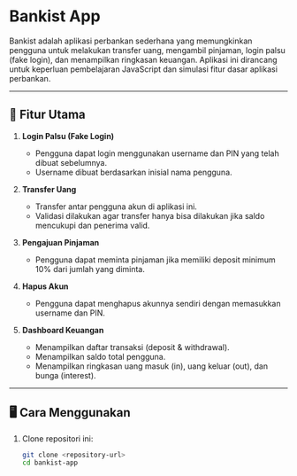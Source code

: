 # Bankist App

Bankist adalah aplikasi perbankan sederhana yang memungkinkan pengguna untuk melakukan transfer uang, mengambil pinjaman, login palsu (fake login), dan menampilkan ringkasan keuangan. Aplikasi ini dirancang untuk keperluan pembelajaran JavaScript dan simulasi fitur dasar aplikasi perbankan.

---

## 🌟 Fitur Utama

1. **Login Palsu (Fake Login)**

   - Pengguna dapat login menggunakan username dan PIN yang telah dibuat sebelumnya.
   - Username dibuat berdasarkan inisial nama pengguna.

2. **Transfer Uang**

   - Transfer antar pengguna akun di aplikasi ini.
   - Validasi dilakukan agar transfer hanya bisa dilakukan jika saldo mencukupi dan penerima valid.

3. **Pengajuan Pinjaman**

   - Pengguna dapat meminta pinjaman jika memiliki deposit minimum 10% dari jumlah yang diminta.

4. **Hapus Akun**

   - Pengguna dapat menghapus akunnya sendiri dengan memasukkan username dan PIN.

5. **Dashboard Keuangan**
   - Menampilkan daftar transaksi (deposit & withdrawal).
   - Menampilkan saldo total pengguna.
   - Menampilkan ringkasan uang masuk (in), uang keluar (out), dan bunga (interest).

---

## 🖥️ Cara Menggunakan

1. Clone repositori ini:
   ```bash
   git clone <repository-url>
   cd bankist-app
   ```
